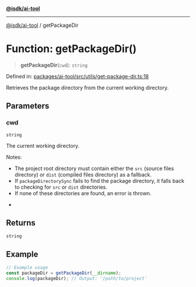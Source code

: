 [**@isdk/ai-tool**](../README.md)

***

[@isdk/ai-tool](../globals.md) / getPackageDir

# Function: getPackageDir()

> **getPackageDir**(`cwd`): `string`

Defined in: [packages/ai-tool/src/utils/get-package-dir.ts:18](https://github.com/isdk/ai-tool.js/blob/83a1524a1644365964efc043a7a7991d8fd46b49/src/utils/get-package-dir.ts#L18)

Retrieves the package directory from the current working directory.

## Parameters

### cwd

`string`

The current working directory.

Notes:
- The project root directory must contain either the `src` (source files directory) or `dist` (compiled files directory) as a fallback.
- If `packageDirectorySync` fails to find the package directory, it falls back to checking for `src` or `dist` directories.
- If none of these directories are found, an error is thrown.
 *

## Returns

`string`

## Example

```ts
// Example usage
const packageDir = getPackageDir(__dirname);
console.log(packageDir); // Output: '/path/to/project'
```
